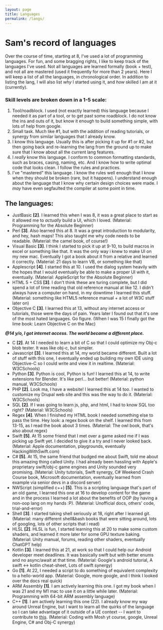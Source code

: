 ```yaml
---
layout: page
title: Languages
permalink: /langs/
---
```

# Sam's record of languages
Over the course of time, starting at 8, I've used a lot of programming languages. For fun, and some bragging rights,
I like to keep track of the languages I've used. Not all languages are learned formally (book + test), and not all are mastered (used it frequently for more than 2 years).
Here I will keep a list of all the languages, in chronological order. In addition to listing the lang, I will also list _why_ I started using it, and _how_ skilled I am at it (currently).

### Skill levels are broken down in a 1-5 scale:

1. Tool/roadblock. I used (not exactly learned) this language because I needed it as part of a tool, or to get past some roadblock. I do not know the ins and outs of it, but know it enough to build something simple, with lots of help from google.
2. Small task. Much like #1, but with the addition of reading tutorials, or synergy from similar languages that I already know.
3. I know this language. Usually this is after picking it up for #1 or #2, but then going back and re-learning the lang from the ground up to make sure that I know about all the current lang features.
4. I _really_ know this language. I conform to common formatting standards, such as braces, casing, naming, etc. And I know how to write optimal code that looks clean. I follow the rules and practices.
5. I've "mastered" this language. I know the rules well enough that I know when they should be broken (rare, but it happens). I understand enough about the language that I know why certain design choices were made. I _may_ have even segfaulted the compiler at some point in time.


## The languages:
- JustBasic **[2]**. I learned this when I was 8, it was a great place to start as it allowed me to _actually_ build a UI, which I loved. (Material: Programming for the Absolute Beginner)
- Perl **[3]**. Also learned this at 8. It was a great introduction to modularity, and hey, hash maps! This also taught me why code needs to be readable. (Material: the camel book, of course!)
- Visual Basic **[3]**. I think I started to pick it up at 9-10, to build macros in excel or something like that. It was the only way i knew to make UI on my new mac. Eventually I got a book about it from a relative and learned it correctly. (Material: 21 days to learn VB, or something like that)
- Applescript **[4]**. I started this at 10. I used the dialog system heavily with the hopes that I would eventually be able to make a proper UI with it, eventually. (Material: AppleScript for the Absolute Beginner)
- HTML 5 + CSS **[3]**. I don't think these are turing complete, but I did spend a lot of time reading that old reference manual at like 12. I didn't always have a computer on hand, in my downtime I learned this stuff. (Material: something like HTML5 reference manual + a lot of W3C stuff later on)
- Objective C **[3]**. I learned this at 13, without any internet access or tutorials, those were the days of pain. Years later I found out that it's one of the most hated languages. Go figure. (When I was 15 I finally got the lime book: Learn Objective C on the Mac)

***@14 y/o, I got internet access. The world became a different place.***

- C **[2]**. At 14 I needed to learn a bit of C so that I could optimize my Obj-c blob tester. It was like obj-c, but simpler.
- Javascript **[3]**. I learned this at 14, my world became different. Built a lot of stuff with this one, I eventually ended up building my own IDE using Objective-C so I could write and view it in realtime. (Material: W3CSchools)
- Python **[3]**. Python is cool, Python is fun! I learned this at 14, to write extensions for Blender. It's like perl... but better! (Material: python manual, W3CSchools)
- PHP **[2]**. Look ma, I have a website! I learned this at 14 too. I wanted to customize my Drupal web site and this was the way to do it. (Material: W3CSchools)
- SQL **[2]**. If I was going to learn js, php, and html, I had to know SQL too right? (Material: W3CSchools)
- Regex **[4]**. When I finished my HTML book I needed something else to pass the time. Hey look: a regex book on the shelf. I learned this from 13-15, as I read the book about 3 times. (Material: The owl book, that's also about regex)
- Swift **[5]**. At 15 some friend that I met over a game asked me if I was picking up Swift yet. I decided to give it a try and I never looked back. (Material: Apple documentation, playgrounds, eventually HackingWithSwift.com)
- C# **[5]**. At 15, the same friend that budged me about Swift, told me about this amazing thing called Unity. I had already been hassling with Apple's proprietary swift/obj-c game engines and Unity sounded very promising. (Material: Unity tutorials, Swift synergy, C# Weekend Crash Course book, Microsoft documentation, eventually learned from example via senior devs in a discord server)
- NWScript (simplified c++) **[5]**. This is a scripting language that's part of an old game, I learned this one at 16 to develop content for the game and in the process I learned a lot about the benefits of OOP (by having a non-oop lang on my hands :P). (Material: Unofficial docs, others' code, trial-and-error)
- Shell **[3]**. I started taking shell seriously at 18, right after I learned git. (Material: many different shell&bash books that were sitting around, lots of googling, lots of other scripts that i read)
- HLSL **[2]**. HLSL is fun, I started learning this at 20 to make some custom shaders, and learned it more later for some GPU texture baking. (Material: Unity manual, forums, reading other shaders, eventually ChatGPT help)
- Kotlin **[3]**. I learned this at 21, at work so that I could help our Android developer meet deadlines. It was basically swift but with better enums and no async/await at that time. (Material: Google's android tutorial, A swift <-> kotlin cheat-sheet, Lots of swift synergy)
- Go **[1]**. At 22, I needed a script to do something of equivalent complexity to a hello-world app. (Material: Google, more google, and I think I looked over the docs real quick)
- ARM Assembly **[1]**. I am actively learning this one. I got my book when I was 21 and my M1 mac to use it on a little while later. (Material: Programming with 64-bit ARM assembly language)
- C++ **[1]**. I am actively learning this one (22). I already know my way around Unreal Engine, but I want to learn all the quirks of the language so I can take advantage of it outside of a UE context -- I want to contribute to [this](https://github.com/nwnxee/unified). (Material: Coding with Mosh yt course, google, Unreal Engine, C# and Obj-C synergy)


